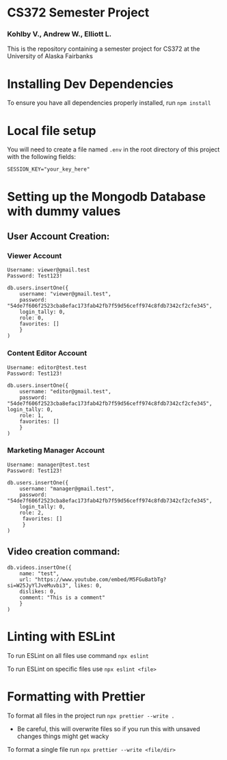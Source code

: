# CS372 Semester Project

### Kohlby V., Andrew W., Elliott L.

This is the repository containing a semester project for CS372 at the University of Alaska Fairbanks

# Installing Dev Dependencies

To ensure you have all dependencies properly installed, run `npm install`

# Local file setup

You will need to create a file named `.env` in the root directory of this project with the following fields:

```
SESSION_KEY="your_key_here"
```


# Setting up the Mongodb Database with dummy values

## User Account Creation:

### Viewer Account
```
Username: viewer@gmail.test
Password: Test123!

db.users.insertOne({
    username: "viewer@gmail.test", 
    password: "54de7f606f2523cba8efac173fab42fb7f59d56ceff974c8fdb7342cf2cfe345", 
    login_tally: 0, 
    role: 0, 
    favorites: []
    }
)
```

### Content Editor Account
```
Username: editor@test.test
Password: Test123!

db.users.insertOne({
    username: "editor@gmail.test", 
    password: "54de7f606f2523cba8efac173fab42fb7f59d56ceff974c8fdb7342cf2cfe345", login_tally: 0, 
    role: 1, 
    favorites: []
    }
)
```

### Marketing Manager Account
```
Username: manager@test.test
Password: Test123!

db.users.insertOne({
    username: "manager@gmail.test", 
    password: "54de7f606f2523cba8efac173fab42fb7f59d56ceff974c8fdb7342cf2cfe345", 
    login_tally: 0,
    role: 2,
     favorites: []
     }
)
```


## Video creation command:

```
db.videos.insertOne({
    name: "test", 
    url: "https://www.youtube.com/embed/M5FGuBatbTg?si=W25JyYlJveMuvbi3", likes: 0, 
    dislikes: 0, 
    comment: "This is a comment"
    }
)
```

# Linting with ESLint

To run ESLint on all files use command `npx eslint`

To run ESLint on specific files use `npx eslint <file>`

# Formatting with Prettier

To format all files in the project run `npx prettier --write .`

- Be careful, this will overwrite files so if you run this with unsaved changes things might get wacky

To format a single file run `npx prettier --write <file/dir>`
